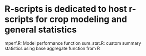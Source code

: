 # R-scripts is dedicated to host r-scripts for crop modeling and general statistics


mperf.R: Model performance function
sum_stat.R: custom summary statistics using base aggregate function from R
